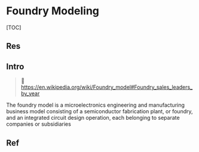 # Foundry Modeling

[TOC]



## Res


## Intro
> 🔗 https://en.wikipedia.org/wiki/Foundry_model#Foundry_sales_leaders_by_year

The foundry model is a microelectronics engineering and manufacturing business model consisting of a semiconductor fabrication plant, or foundry, and an integrated circuit design operation, each belonging to separate companies or subsidiaries



## Ref

